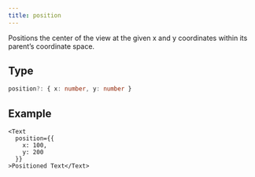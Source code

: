 ```yaml
---
title: position
---
```

Positions the center of the view at the given x and y coordinates within its parent’s coordinate space.

## Type

```ts
position?: { x: number, y: number }
```

## Example

```tsx
<Text
  position={{ 
    x: 100,
    y: 200 
  }}
>Positioned Text</Text>
```
